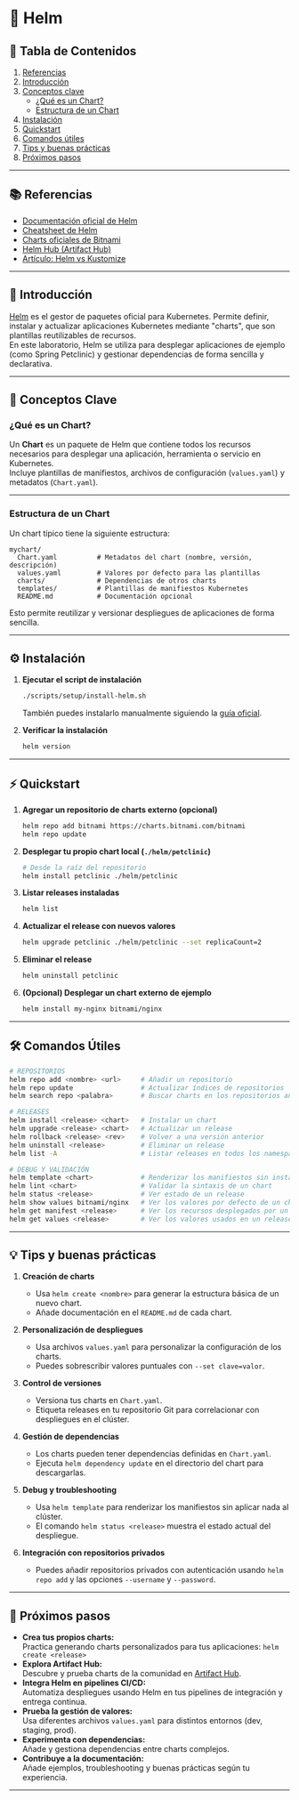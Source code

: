 # 📘 Helm

## 📑 Tabla de Contenidos
1. [Referencias](#-referencias)  
2. [Introducción](#-introducción)  
3. [Conceptos clave](#-conceptos-clave)  
    - [¿Qué es un Chart?](#qué-es-un-chart)  
    - [Estructura de un Chart](#estructura-de-un-chart)  
4. [Instalación](#️-instalación)  
5. [Quickstart](#-quickstart)  
6. [Comandos útiles](#️-comandos-útiles)  
7. [Tips y buenas prácticas](#-tips-y-buenas-prácticas)  
8. [Próximos pasos](#-próximos-pasos)  

---

## 📚 Referencias
- [Documentación oficial de Helm](https://helm.sh/docs/)
- [Cheatsheet de Helm](https://www.hackingnote.com/en/cheatsheets/helm/) 
- [Charts oficiales de Bitnami](https://bitnami.com/stacks/helm)
- [Helm Hub (Artifact Hub)](https://artifacthub.io/)
- [Artículo: Helm vs Kustomize](https://dev.to/israoo/helm-vs-kustomize-cual-es-mejor-para-gestionar-manifiestos-en-kubernetes-3d7)

---

## 🔹 Introducción
[Helm](https://helm.sh/) es el gestor de paquetes oficial para Kubernetes. Permite definir, instalar y actualizar aplicaciones Kubernetes mediante "charts", que son plantillas reutilizables de recursos.  
En este laboratorio, Helm se utiliza para desplegar aplicaciones de ejemplo (como Spring Petclinic) y gestionar dependencias de forma sencilla y declarativa.

---

## 🧩 Conceptos Clave

### ¿Qué es un Chart?
Un **Chart** es un paquete de Helm que contiene todos los recursos necesarios para desplegar una aplicación, herramienta o servicio en Kubernetes.  
Incluye plantillas de manifiestos, archivos de configuración (`values.yaml`) y metadatos (`Chart.yaml`).

---

### Estructura de un Chart
Un chart típico tiene la siguiente estructura:
```
mychart/
  Chart.yaml          # Metadatos del chart (nombre, versión, descripción)
  values.yaml         # Valores por defecto para las plantillas
  charts/             # Dependencias de otros charts
  templates/          # Plantillas de manifiestos Kubernetes
  README.md           # Documentación opcional
```
Esto permite reutilizar y versionar despliegues de aplicaciones de forma sencilla.

---

## ⚙️ Instalación

1. **Ejecutar el script de instalación**
    ```bash
    ./scripts/setup/install-helm.sh
    ```
    También puedes instalarlo manualmente siguiendo la [guía oficial](https://helm.sh/docs/intro/install/).

2. **Verificar la instalación**
    ```bash
    helm version
    ```

---

## ⚡ Quickstart

1. **Agregar un repositorio de charts externo (opcional)**
    ```bash
    helm repo add bitnami https://charts.bitnami.com/bitnami
    helm repo update
    ```

2. **Desplegar tu propio chart local (`./helm/petclinic`)**
    ```bash
    # Desde la raíz del repositorio
    helm install petclinic ./helm/petclinic
    ```

3. **Listar releases instaladas**
    ```bash
    helm list
    ```

4. **Actualizar el release con nuevos valores**
    ```bash
    helm upgrade petclinic ./helm/petclinic --set replicaCount=2
    ```

5. **Eliminar el release**
    ```bash
    helm uninstall petclinic
    ```

6. **(Opcional) Desplegar un chart externo de ejemplo**
    ```bash
    helm install my-nginx bitnami/nginx
    ```

---

## 🛠️ Comandos Útiles

```bash
# REPOSITORIOS
helm repo add <nombre> <url>     # Añadir un repositorio
helm repo update                 # Actualizar índices de repositorios
helm search repo <palabra>       # Buscar charts en los repositorios añadidos

# RELEASES
helm install <release> <chart>   # Instalar un chart
helm upgrade <release> <chart>   # Actualizar un release
helm rollback <release> <rev>    # Volver a una versión anterior
helm uninstall <release>         # Eliminar un release
helm list -A                     # Listar releases en todos los namespaces

# DEBUG Y VALIDACIÓN
helm template <chart>            # Renderizar los manifiestos sin instalarlos
helm lint <chart>                # Validar la sintaxis de un chart
helm status <release>            # Ver estado de un release
helm show values bitnami/nginx   # Ver los valores por defecto de un chart
helm get manifest <release>      # Ver los recursos desplegados por un release
helm get values <release>        # Ver los valores usados en un release
```

---

## 💡 Tips y buenas prácticas

1. **Creación de charts**
    - Usa `helm create <nombre>` para generar la estructura básica de un nuevo chart.
    - Añade documentación en el `README.md` de cada chart.

2. **Personalización de despliegues**
    - Usa archivos `values.yaml` para personalizar la configuración de los charts.
    - Puedes sobrescribir valores puntuales con `--set clave=valor`.

3. **Control de versiones**
    - Versiona tus charts en `Chart.yaml`.
    - Etiqueta releases en tu repositorio Git para correlacionar con despliegues en el clúster.

4. **Gestión de dependencias**
    - Los charts pueden tener dependencias definidas en `Chart.yaml`.
    - Ejecuta `helm dependency update` en el directorio del chart para descargarlas.

5. **Debug y troubleshooting**
    - Usa `helm template` para renderizar los manifiestos sin aplicar nada al clúster.
    - El comando `helm status <release>` muestra el estado actual del despliegue.

6. **Integración con repositorios privados**
    - Puedes añadir repositorios privados con autenticación usando `helm repo add` y las opciones `--username` y `--password`.

---

## 🚀 Próximos pasos

- **Crea tus propios charts:**  
    Practica generando charts personalizados para tus aplicaciones: `helm create <release>`
- **Explora Artifact Hub:**  
    Descubre y prueba charts de la comunidad en [Artifact Hub](https://artifacthub.io/).
- **Integra Helm en pipelines CI/CD:**  
    Automatiza despliegues usando Helm en tus pipelines de integración y entrega continua.
- **Prueba la gestión de valores:**  
    Usa diferentes archivos `values.yaml` para distintos entornos (dev, staging, prod).
- **Experimenta con dependencias:**  
    Añade y gestiona dependencias entre charts complejos.
- **Contribuye a la documentación:**  
    Añade ejemplos, troubleshooting y buenas prácticas según tu experiencia.

---